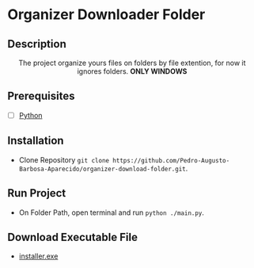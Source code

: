 # Organizer Downloader Folder

## Description

  <p align="center">The project organize yours files on folders by file extention, for now it ignores folders. <strong>ONLY WINDOWS</strong></p>

## Prerequisites

- [ ] [Python](https://www.python.org/ftp/python/3.10.4/python-3.10.4-amd64.exe)  

## Installation

- Clone Repository ``git clone https://github.com/Pedro-Augusto-Barbosa-Aparecido/organizer-download-folder.git``.

## Run Project

- On Folder Path, open terminal and run ``python ./main.py``.

## Download Executable File

 - [installer.exe](https://github.com/Pedro-Augusto-Barbosa-Aparecido/organizer-download-folder/raw/master/installer.exe)
